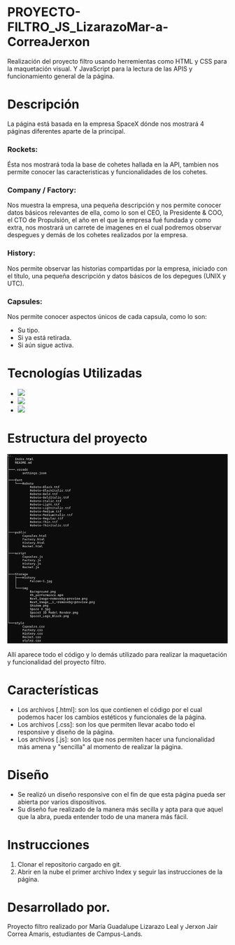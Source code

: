 # PROYECTO-FILTRO_JS_LizarazoMar-a-CorreaJerxon

Realización del proyecto filtro usando herremientas como HTML y CSS para la maquetación visual. Y JavaScript para la lectura de las APIS y funcionamiento general de la página.

# Descripción

La página está basada en la empresa SpaceX dónde nos mostrará 4 páginas  diferentes aparte de la principal.

### Rockets:
Ésta nos mostrará toda la base de cohetes hallada en la API, tambien nos permite conocer las caracteristicas y funcionalidades de los cohetes.

### Company / Factory:
Nos muestra la empresa, una pequeña descripción y nos permite conocer datos básicos relevantes de ella, como lo son el CEO, la Presidente & COO, el CTO de Propulsión, el año en el que la empresa fué fundada y como extra, nos mostrará un carrete de imagenes en el cual podremos observar despegues y demás de los cohetes realizados por la empresa.

### History:
Nos permite observar las historias compartidas por la empresa, iniciado con el título, una pequeña descripción y datos básicos de los depegues (UNIX y UTC).

### Capsules:
Nos permite conocer aspectos únicos de cada capsula, como lo son:
* Su tipo.
* Si ya está retirada.
* Si aún sigue activa.

# Tecnologías Utilizadas

* <image src="https://img.shields.io/badge/HTML5-E34F26?style=for-the-badge&logo=html5&logoColor=white">
* <image src="https://img.shields.io/badge/CSS3-1572B6?style=for-the-badge&logo=css3&logoColor=white">
* <image src="https://img.shields.io/badge/JavaScript-323330?style=for-the-badge&logo=javascript&logoColor=F7DF1E">

# Estructura del proyecto
![alt text](image.png)

Allí aparece todo el código y lo demás utilizado para realizar la maquetación y funcionalidad del proyecto filtro.

# Características

* Los archivos [.html]: son los que contienen el código por el cual podemos hacer los cambios estéticos y funcionales de la página.
* Los archivos [.css]: son los que permiten llevar acabo todo el responsive y diseño de la página.
* Los archivos [.js]: son los que nos permiten hacer una funcionalidad más amena y "sencilla" al momento de realizar la página.

# Diseño

* Se realizó un diseño responsive con el fin de que esta página pueda ser abierta por varios dispositivos.
* Su diseño fue realizado de la manera más secilla y apta para que aquel que la abra, pueda entender todo de una manera más fácil.

# Instrucciones
1. Clonar el repositorio cargado en git.
2. Abrir en la nube el primer archivo Index y seguir las instrucciones de la página.

# Desarrollado por.
Proyecto filtro realizado por María Guadalupe Lizarazo Leal y Jerxon Jair Correa Amaris, estudiantes de Campus-Lands.

